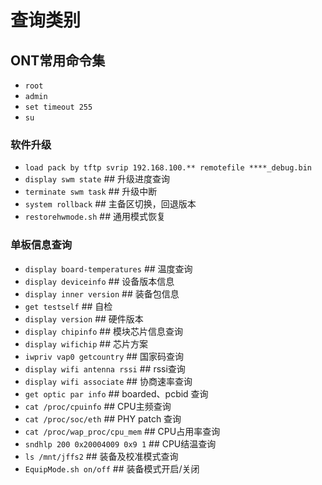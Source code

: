 # 查询类别

## ONT常用命令集

- `root`
- `admin`
- `set timeout 255`
- `su`

### 软件升级

- `load pack by tftp svrip 192.168.100.** remotefile ****_debug.bin`
- `display swm state`  ## 升级进度查询
- `terminate swm task`  ## 升级中断
- `system rollback`  ## 主备区切换，回退版本
- `restorehwmode.sh`  ## 通用模式恢复

### 单板信息查询

- `display board-temperatures`  ## 温度查询
- `display deviceinfo`  ## 设备版本信息
- `display inner version`  ## 装备包信息
- `get testself`  ## 自检
- `display version`  ## 硬件版本
- `display chipinfo`  ## 模块芯片信息查询
- `display wifichip`  ## 芯片方案
- `iwpriv vap0 getcountry`  ## 国家码查询
- `display wifi antenna rssi`  ## rssi查询
- `display wifi associate`  ## 协商速率查询
- `get optic par info`  ## boarded、pcbid 查询
- `cat /proc/cpuinfo`  ## CPU主频查询
- `cat /proc/soc/eth`  ## PHY patch 查询
- `cat /proc/wap_proc/cpu_mem`  ## CPU占用率查询
- `sndhlp 200 0x20004009 0x9 1`  ## CPU结温查询
- `ls /mnt/jffs2`  ## 装备及校准模式查询
- `EquipMode.sh on/off`  ## 装备模式开启/关闭
